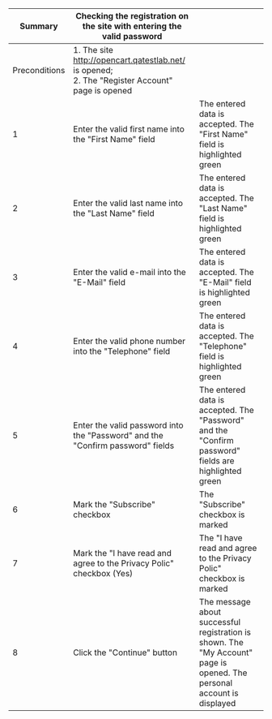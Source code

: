 |Summary|Checking the registration on the site with entering the valid password||
|---|---|---|
|Preconditions|1. The site http://opencart.qatestlab.net/ is opened;<br/>2. The "Register Account" page is opened|
|1|Enter the valid first name into the "First Name" field|The entered data is accepted. The "First Name" field is highlighted green|
|2|Enter the valid last name into the "Last Name" field|The entered data is accepted. The "Last Name" field is highlighted green|
|3|Enter the valid e-mail into the "E-Mail" field|The entered data is accepted. The "E-Mail" field is highlighted green|
|4|Enter the valid phone number into the "Telephone" field|The entered data is accepted. The "Telephone" field is highlighted green|
|5|Enter the valid password into the "Password" and the "Confirm password" fields|The entered data is accepted. The "Password" and the "Confirm password" fields are highlighted green|
|6|Mark the "Subscribe" checkbox|The "Subscribe" checkbox is marked|
|7|Mark the "I have read and agree to the Privacy Polic" checkbox (Yes)|The "I have read and agree to the Privacy Polic" checkbox is marked|
|8|Click the "Continue" button|The message about successful registration is shown. The "My Account" page is opened. The personal account is displayed|
